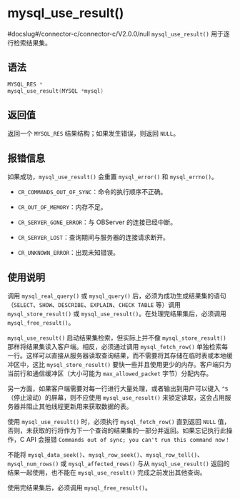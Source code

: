 mysql_use_result() 
=======================================
#docslug#/connector-c/connector-c/V2.0.0/null
`mysql_use_result()` 用于逐行检索结果集。

语法 
-----------------------

```c
MYSQL_RES *
mysql_use_result(MYSQL *mysql)
```



返回值 
------------------------

返回一个 `MYSQL_RES` 结果结构；如果发生错误，则返回 `NULL`。

报错信息 
-------------------------

如果成功，`mysql_use_result()` 会重置 `mysql_error()` 和 `mysql_errno()`。

* `CR_COMMANDS_OUT_OF_SYNC`：命令的执行顺序不正确。

  

* `CR_OUT_OF_MEMORY`：内存不足。

  

* `CR_SERVER_GONE_ERROR`：与 OBServer 的连接已经中断。

  

* `CR_SERVER_LOST`：查询期间与服务器的连接请求断开。

  

* `CR_UNKNOWN_ERROR`：出现未知错误。

  




使用说明 
-------------------------

调用 `mysql_real_query()` 或 `mysql_query()` 后，必须为成功生成结果集的语句（`SELECT`、`SHOW`、`DESCRIBE`、`EXPLAIN`、`CHECK TABLE` 等）调用 `mysql_store_result()` 或 `mysql_use_result()`。在处理完结果集后，必须调用 `mysql_free_result()`。

`mysql_use_result()` 启动结果集检索，但实际上并不像 `mysql_store_result()` 那样将结果集读入客户端。相反，必须通过调用 `mysql_fetch_row()` 单独检索每一行。这样可以直接从服务器读取查询结果，而不需要将其存储在临时表或本地缓冲区中，这比 `mysql_store_result()` 要快一些并且使用更少的内存。客户端只为当前行和通信缓冲区（大小可能为 `max_allowed_packet` 字节）分配内存。

另一方面，如果客户端需要对每一行进行大量处理，或者输出到用户可以键入 `^S `（停止滚动）的屏幕，则不应使用 `mysql_use_result()` 来锁定读取，这会占用服务器并阻止其他线程更新用来获取数据的表。

使用 `mysql_use_result()` 时，必须执行 `mysql_fetch_row()` 直到返回 `NULL` 值，否则，未获取的行将作为下一个查询的结果集的一部分并返回。如果忘记执行此操作，C API 会报错 `Commands out of sync; you can't run this command now！`

不能将 `mysql_data_seek()`、`mysql_row_seek()`、`mysql_row_tell()`、`mysql_num_rows()` 或 `mysql_affected_rows()` 与从 `mysql_use_result()` 返回的结果一起使用，也不能在 `mysql_use_result()` 完成之前发出其他查询。

使用完结果集后，必须调用 `mysql_free_result()`。

